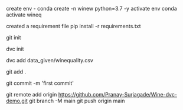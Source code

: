 create env - conda create -n winew python=3.7 -y
activate env
conda activate wineq

created a requirement file
pip install -r requirements.txt

git init

dvc init

dvc add data_given/winequality.csv

git add .

git commit -m 'first commit'

git remote add origin https://github.com/Pranay-Surjagade/Wine-dvc-demo.git
git branch -M main
git push origin main